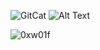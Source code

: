 
![GitCat](https://github.githubassets.com/images/mona-whisper.gif)
![Alt Text](https://media.giphy.com/media/vFKqnCdLPNOKc/giphy.gif)
<p align="left"> <img src="https://komarev.com/ghpvc/?username=0xw01f&label=Profile%20views&color=0e75b6&style=flat" alt="0xw01f" /> </p>
